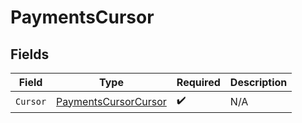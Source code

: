# PaymentsCursor


## Fields

| Field                                                                   | Type                                                                    | Required                                                                | Description                                                             |
| ----------------------------------------------------------------------- | ----------------------------------------------------------------------- | ----------------------------------------------------------------------- | ----------------------------------------------------------------------- |
| `Cursor`                                                                | [PaymentsCursorCursor](../../Models/Components/PaymentsCursorCursor.md) | :heavy_check_mark:                                                      | N/A                                                                     |